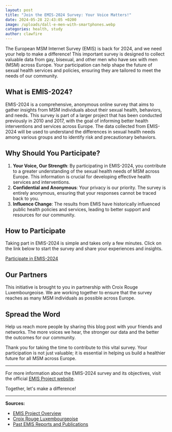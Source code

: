 ```yaml
---
layout: post
title: "Join the EMIS-2024 Survey: Your Voice Matters!"
date: 2024-05-28 22:43:05 +0200
image: /uploads/dall·e-men-with-smartphones.webp
categories: health, study
author: clawfire
---
```

The European MSM Internet Survey (EMIS) is back for 2024, and we need your help to make a difference! This important survey is designed to collect valuable data from gay, bisexual, and other men who have sex with men (MSM) across Europe. Your participation can help shape the future of sexual health services and policies, ensuring they are tailored to meet the needs of our community.

## What is EMIS-2024?

EMIS-2024 is a comprehensive, anonymous online survey that aims to gather insights from MSM individuals about their sexual health, behaviors, and needs. This survey is part of a larger project that has been conducted previously in 2010 and 2017, with the goal of informing better health interventions and services across Europe. The data collected from EMIS-2024 will be used to understand the differences in sexual health needs among various groups and to identify risk and precautionary behaviors.

## Why Should You Participate?

1. **Your Voice, Our Strength**: By participating in EMIS-2024, you contribute to a greater understanding of the sexual health needs of MSM across Europe. This information is crucial for developing effective health services and interventions.
2. **Confidential and Anonymous**: Your privacy is our priority. The survey is entirely anonymous, ensuring that your responses cannot be traced back to you.
3. **Influence Change**: The results from EMIS have historically influenced public health policies and services, leading to better support and resources for our community.

## How to Participate

Taking part in EMIS-2024 is simple and takes only a few minutes. Click on the link below to start the survey and share your experiences and insights.

[Participate in EMIS-2024](https://www.emis-project.eu/emis-2024/)

## Our Partners

This initiative is brought to you in partnership with Croix Rouge Luxembourgeoise. We are working together to ensure that the survey reaches as many MSM individuals as possible across Europe.

## Spread the Word

Help us reach more people by sharing this blog post with your friends and networks. The more voices we hear, the stronger our data and the better the outcomes for our community.

Thank you for taking the time to contribute to this vital survey. Your participation is not just valuable; it is essential in helping us build a healthier future for all MSM across Europe.

- - -

For more information about the EMIS-2024 survey and its objectives, visit the official [EMIS Project website](https://www.emis-project.eu).

Together, let's make a difference!

- - -

**Sources:**

* [EMIS Project Overview](https://www.emis-project.eu/emis-2024/)
* [Croix Rouge Luxembourgeoise](https://www.croix-rouge.lu/)
* [Past EMIS Reports and Publications](https://www.emis-project.eu/past-updates/)
